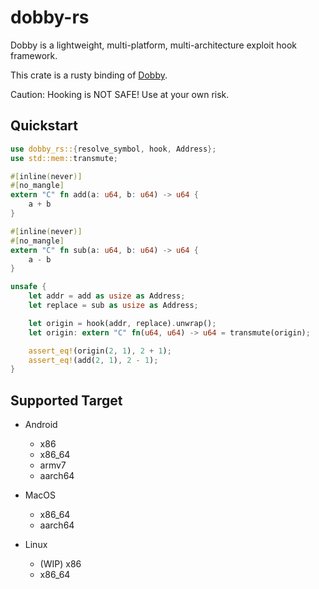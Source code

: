 # dobby-rs

Dobby is a lightweight, multi-platform, multi-architecture exploit hook framework.

This crate is a rusty binding of [Dobby](https://github.com/jmpews/Dobby).

Caution: Hooking is NOT SAFE! Use at your own risk.

## Quickstart

```rust
use dobby_rs::{resolve_symbol, hook, Address};
use std::mem::transmute;

#[inline(never)]
#[no_mangle]
extern "C" fn add(a: u64, b: u64) -> u64 {
    a + b
}

#[inline(never)]
#[no_mangle]
extern "C" fn sub(a: u64, b: u64) -> u64 {
    a - b
}

unsafe {
    let addr = add as usize as Address;
    let replace = sub as usize as Address;

    let origin = hook(addr, replace).unwrap();
    let origin: extern "C" fn(u64, u64) -> u64 = transmute(origin);

    assert_eq!(origin(2, 1), 2 + 1);
    assert_eq!(add(2, 1), 2 - 1);
}
```

## Supported Target

- Android
    - x86
    - x86_64
    - armv7
    - aarch64

- MacOS
    - x86_64
    - aarch64

- Linux
    - (WIP) x86
    - x86_64

